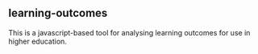 learning-outcomes
-----------------

This is a javascript-based tool for analysing learning outcomes for use in higher education.

